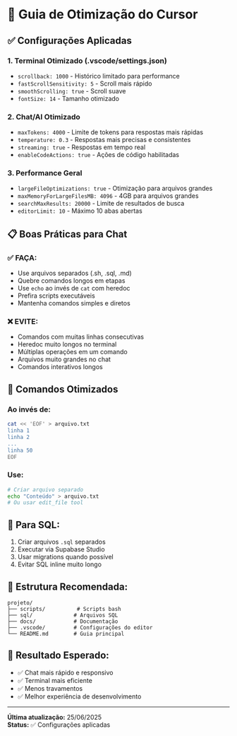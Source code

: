 # 🚀 Guia de Otimização do Cursor

## ✅ Configurações Aplicadas

### 1. **Terminal Otimizado** (.vscode/settings.json)
- `scrollback: 1000` - Histórico limitado para performance
- `fastScrollSensitivity: 5` - Scroll mais rápido
- `smoothScrolling: true` - Scroll suave
- `fontSize: 14` - Tamanho otimizado

### 2. **Chat/AI Otimizado**
- `maxTokens: 4000` - Limite de tokens para respostas mais rápidas
- `temperature: 0.3` - Respostas mais precisas e consistentes
- `streaming: true` - Respostas em tempo real
- `enableCodeActions: true` - Ações de código habilitadas

### 3. **Performance Geral**
- `largeFileOptimizations: true` - Otimização para arquivos grandes
- `maxMemoryForLargeFilesMB: 4096` - 4GB para arquivos grandes
- `searchMaxResults: 20000` - Limite de resultados de busca
- `editorLimit: 10` - Máximo 10 abas abertas

## 📋 Boas Práticas para Chat

### ✅ **FAÇA:**
- Use arquivos separados (.sh, .sql, .md)
- Quebre comandos longos em etapas
- Use `echo` ao invés de `cat` com heredoc
- Prefira scripts executáveis
- Mantenha comandos simples e diretos

### ❌ **EVITE:**
- Comandos com muitas linhas consecutivas
- Heredoc muito longos no terminal
- Múltiplas operações em um comando
- Arquivos muito grandes no chat
- Comandos interativos longos

## 🔧 **Comandos Otimizados**

### Ao invés de:
```bash
cat << 'EOF' > arquivo.txt
linha 1
linha 2
...
linha 50
EOF
```

### Use:
```bash
# Criar arquivo separado
echo "Conteúdo" > arquivo.txt
# Ou usar edit_file tool
```

## 🎯 **Para SQL:**
1. Criar arquivos `.sql` separados
2. Executar via Supabase Studio
3. Usar migrations quando possível
4. Evitar SQL inline muito longo

## 📁 **Estrutura Recomendada:**
```
projeto/
├── scripts/          # Scripts bash
├── sql/             # Arquivos SQL
├── docs/            # Documentação
├── .vscode/         # Configurações do editor
└── README.md        # Guia principal
```

## 🚀 **Resultado Esperado:**
- ✅ Chat mais rápido e responsivo
- ✅ Terminal mais eficiente
- ✅ Menos travamentos
- ✅ Melhor experiência de desenvolvimento

---

**Última atualização:** 25/06/2025  
**Status:** ✅ Configurações aplicadas 